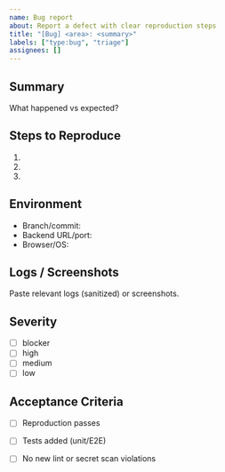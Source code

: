```yaml
---
name: Bug report
about: Report a defect with clear reproduction steps
title: "[Bug] <area>: <summary>"
labels: ["type:bug", "triage"]
assignees: []
---
```


## Summary
What happened vs expected?

## Steps to Reproduce
1.
2.
3.

## Environment
- Branch/commit:
- Backend URL/port:
- Browser/OS:

## Logs / Screenshots
Paste relevant logs (sanitized) or screenshots.

## Severity
- [ ] blocker
- [ ] high
- [ ] medium
- [ ] low

## Acceptance Criteria
- [ ] Reproduction passes
- [ ] Tests added (unit/E2E)
- [ ] No new lint or secret scan violations

